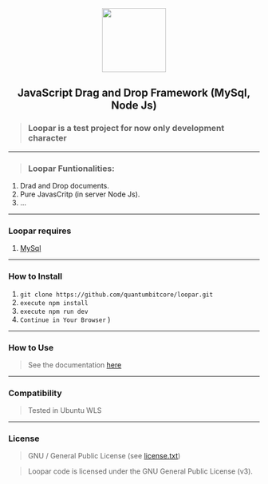<div align = "center">
    <img src = "https://user-images.githubusercontent.com/87505840/196587579-abe870c0-1491-4aa5-9e2f-e2c340b9c444.svg" height = "128">
    <h2>JavaScript Drag and Drop Framework (MySql, Node Js)</h2>
</div>

> ### Loopar is a test project for now only development character
___
> ### Loopar Funtionalities:

1. Drad and Drop documents.
2. Pure JavasCritp (in server Node Js).
3. ...
___
### Loopar requires
1. [MySql](https://github.com/mysqljs/mysql)

___
### How to Install

1. `git clone https://github.com/quantumbitcore/loopar.git`
2. `execute npm install`
3. `execute npm run dev`
4. `Continue in Your Browser`
)

___
### How to Use
> See the documentation [here](https://github.com/quantumbitcore/loopar/wiki)

___
### Compatibility
> Tested in Ubuntu WLS

___

### License
> GNU / General Public License (see [license.txt](license.txt))

> Loopar code is licensed under the GNU General Public License (v3).
